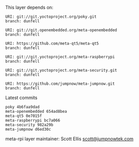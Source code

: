 This layer depends on:

    URI: git://git.yoctoproject.org/poky.git
    branch: dunfell

    URI: git://git.openembedded.org/meta-openembedded
    branch: dunfell

    URI: https://github.com/meta-qt5/meta-qt5
    branch: dunfell

    URI: git://git.yoctoproject.org/meta-raspberrypi
    branch: dunfell

    URI: git://git.yoctoproject.org/meta-security.git
    branch: dunfell

    URI: https://github.com/jumpnow/meta-jumpnow.git
    branch: dunfell

Latest commits

    poky 4b6faa9dad
    meta-openembedded 654ad8bea
    meta-qt5 0e7015f
    meta-raspberrypi bc7a066
    meta-security 982a29b
    meta-jumpnow d6ed30c

meta-rpi layer maintainer: Scott Ellis <scott@jumpnowtek.com>
